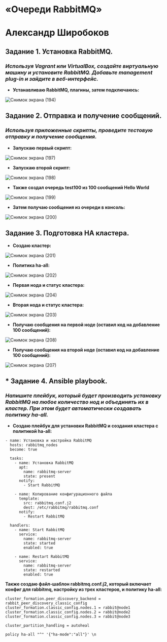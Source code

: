 # «Очереди RabbitMQ»
# Александр Широбоков
## Задание 1. Установка RabbitMQ.
### *Используя Vagrant или VirtualBox, создайте виртуальную машину и установите RabbitMQ. Добавьте management plug-in и зайдите в веб-интерфейс.*
 - **Устанавливаю RabbitMQ, плагины, затем подключаюсь:**

![Снимок экрана (194)](https://github.com/AleksandrShirobokov/RabbitMQ/assets/69298696/a7825260-ff59-44fd-88d7-bdf8eb079445)

## Задание 2. Отправка и получение сообщений.
### *Используя приложенные скрипты, проведите тестовую отправку и получение сообщения.*
 - **Запускаю первый скрипт:**

![Снимок экрана (197)](https://github.com/AleksandrShirobokov/RabbitMQ/assets/69298696/1559094e-0756-4f59-bc6a-4711a4ddac29)

 - **Запускаю второй скрипт:**

![Снимок экрана (198)](https://github.com/AleksandrShirobokov/RabbitMQ/assets/69298696/fce713cf-db8e-450d-9d70-4dcc336cb927)

 - **Также создал очередь test100 из 100 сообщений Hello World**

![Снимок экрана (199)](https://github.com/AleksandrShirobokov/RabbitMQ/assets/69298696/b120cf20-2b66-4be5-9fb2-3d8677ed49dc)

 - **Затем получаю сообщения из очереди в консоль:**

![Снимок экрана (200)](https://github.com/AleksandrShirobokov/RabbitMQ/assets/69298696/c2ebcb57-8f03-4895-a527-b94631a30b6c)

## Задание 3. Подготовка HA кластера.
- **Создаю кластер:**

![Снимок экрана (201)](https://github.com/AleksandrShirobokov/RabbitMQ/assets/69298696/d580d89f-40f7-4e62-831d-594ad750de9c)

- **Политика ha-all:**

![Снимок экрана (202)](https://github.com/AleksandrShirobokov/RabbitMQ/assets/69298696/5f653702-6096-4c78-93e8-0b9caf167609)

- **Первая нода и статус кластера:**

![Снимок экрана (204)](https://github.com/AleksandrShirobokov/RabbitMQ/assets/69298696/6d788e21-25db-4f90-a870-32d6979f763b)


- **Вторая нода и статус кластера:**

![Снимок экрана (203)](https://github.com/AleksandrShirobokov/RabbitMQ/assets/69298696/23a91941-2f32-435e-9064-1cf205b82f24)

- **Получаю сообщения на первой ноде (оставил код на добавление 100 сообщений):**

![Снимок экрана (208)](https://github.com/AleksandrShirobokov/RabbitMQ/assets/69298696/487cfc6c-620c-4c8d-adfe-c54077da563b)

- **Получаю сообщения на второй ноде (оставил код на добавление 100 сообщений):**

![Снимок экрана (207)](https://github.com/AleksandrShirobokov/RabbitMQ/assets/69298696/b2acca14-7592-4781-ae77-4f5f55026dfd)


## * Задание 4. Ansible playbook.
### *Напишите плейбук, который будет производить установку RabbitMQ на любое количество нод и объединять их в кластер. При этом будет автоматически создавать политику ha-all.*
 - **Создаю плейбук для установки RabbitMQ и создания кластера с политикой ha-all:**
```
- name: Установка и настройка RabbitMQ
  hosts: rabbitmq_nodes
  become: true
  
  tasks:
    - name: Установка RabbitMQ
      apt:
        name: rabbitmq-server
        state: present
      notify:
        - Start RabbitMQ

    - name: Копирование конфигурационного файла
      template:
        src: rabbitmq.conf.j2
        dest: /etc/rabbitmq/rabbitmq.conf
      notify:
        - Restart RabbitMQ
      
  handlers:
    - name: Start RabbitMQ
      service:
        name: rabbitmq-server
        state: started
        enabled: true
        
    - name: Restart RabbitMQ
      service:
        name: rabbitmq-server
        state: restarted
        enabled: true
```

**Также создаю файл-шаблон rabbitmq.conf.j2, который включает конфиг для rabbitmq, настройку из трех кластеров, и политику ha-all:**
```
cluster_formation.peer_discovery_backend = rabbit_peer_discovery_classic_config
cluster_formation.classic_config.nodes.1 = rabbit@node1
cluster_formation.classic_config.nodes.2 = rabbit@node2
cluster_formation.classic_config.nodes.3 = rabbit@node3

cluster_partition_handling = autoheal

policy ha-all "^" '{"ha-mode":"all"}' \n

```

